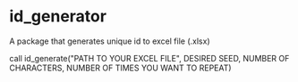 # id_generator
A package that generates unique id to excel file (.xlsx) 

call id_generate("PATH TO YOUR EXCEL FILE", DESIRED SEED, NUMBER OF CHARACTERS, NUMBER OF TIMES YOU WANT TO REPEAT)
